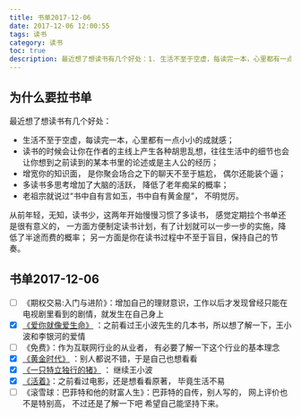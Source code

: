 ```yaml
---
title: 书单2017-12-06
date: 2017-12-06 12:00:55
tags: 读书
category: 读书
toc: true
description: 最近想了想读书有几个好处：1. 生活不至于空虚，每读完一本，心里都有一点小小的成就感； 2. 读书的时候会让你在作者的主线上产生各种胡思乱想，往往生活中的细节也会让你想到之前读到的某本书里的论述或是主人公的经历； 3. 增宽你的知识面， 是你聚会场合之下的聊天不至于尴尬， 偶尔还能装个逼； 4. 多读书多思考增加了大脑的活跃， 降低了老年痴呆的概率； 5.老祖宗就说过“书中自有言如玉，书中自有黄金屋”， 不明觉厉。 从前年轻，无知，读书少，这两年开始慢慢习惯了多读书， 感觉定期拉个书单还是很有意义的， 一方面方便制定读书计划，有了计划就可以一步一步的实施，降低了半途而费的概率； 另一方面是你在读书过程中不至于盲目，保持自己的节奏。   
---
```


## 为什么要拉书单

最近想了想读书有几个好处：
- 生活不至于空虚，每读完一本，心里都有一点小小的成就感； 
- 读书的时候会让你在作者的主线上产生各种胡思乱想，往往生活中的细节也会让你想到之前读到的某本书里的论述或是主人公的经历； 
- 增宽你的知识面， 是你聚会场合之下的聊天不至于尴尬， 偶尔还能装个逼； 
- 多读书多思考增加了大脑的活跃， 降低了老年痴呆的概率； 
- 老祖宗就说过“书中自有言如玉，书中自有黄金屋”， 不明觉厉。 

从前年轻，无知，读书少，这两年开始慢慢习惯了多读书， 感觉定期拉个书单还是很有意义的， 一方面方便制定读书计划，有了计划就可以一步一步的实施，降低了半途而费的概率； 另一方面是你在读书过程中不至于盲目，保持自己的节奏。

## 书单2017-12-06
- [ ] 《期权交易:入门与进阶》：增加自己的理财意识，工作以后才发现曾经只能在电视剧里看到的剧情，就发生在自己身上
- [x] [《爱你就像爱生命》](http://www.keeptry.cn/2018/01/01/%E8%AF%BB%E5%90%8E%E6%84%9F-%E7%88%B1%E4%BD%A0%E5%B0%B1%E5%83%8F%E7%88%B1%E7%94%9F%E5%91%BD/) ：之前看过王小波先生的几本书，所以想了解一下，王小波和李银河的爱情
- [ ] 《免费》：作为互联网行业的从业者， 有必要了解一下这个行业的基本理念
- [x] [《黄金时代》](http://www.keeptry.cn/2017/12/31/%E8%AF%BB%E5%90%8E%E6%84%9F-%E9%BB%84%E9%87%91%E6%97%B6%E4%BB%A3/) ：别人都说不错，于是自己也想看看
- [x] [《一只特立独行的猪》](http://www.keeptry.cn/2017/12/10/%E8%AF%BB%E5%90%8E%E6%84%9F-%E4%B8%80%E5%8F%AA%E7%89%B9%E7%AB%8B%E7%8B%AC%E8%A1%8C%E7%9A%84%E7%8C%AA/) ： 继续王小波
- [x] [《活着》](http://www.keeptry.cn/2017/12/13/%E8%AF%BB%E5%90%8E%E6%84%9F-%E6%B4%BB%E7%9D%80/)：之前看过电影，还是想看看原著， 毕竟生活不易
- [ ] 《滚雪球：巴菲特和他的财富人生》：巴菲特的自传，别人写的， 网上评价也不是特别高， 不过还是了解一下吧
希望自己能坚持下来。

